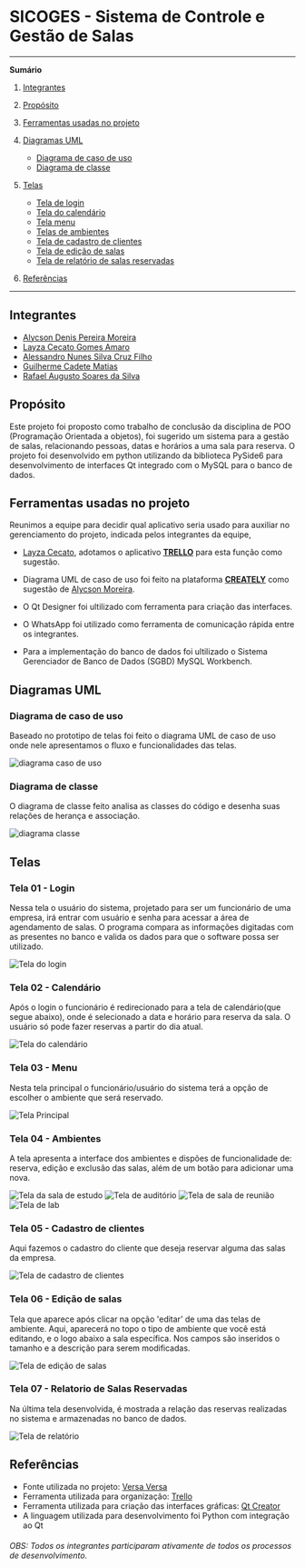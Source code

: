 # SICOGES - Sistema de Controle e Gestão de Salas

*******
**Sumário**

1. [Integrantes](#integrantes)

2. [Propósito](#proposito)

3. [Ferramentas usadas no projeto](#ferramentas)

4. [Diagramas UML](#diagramas)
    - [Diagrama de caso de uso](#casouso)
    - [Diagrama de classe](#diagclasse)
    
5. [Telas](#telas)
    - [Tela de login](#telalogin)
    - [Tela do calendário](#telacalen)
    - [Tela menu](#telamenu)
    - [Telas de ambientes](#telaambiente)
    - [Tela de cadastro de clientes](#telacliente)
    - [Tela de edição de salas](#telaedicao)
    - [Tela de relatório de salas reservadas](#telarelatorio)    
    
6. [Referências](#ref)

*******
<div id='integrantes'/>

## Integrantes

* [Alycson Denis Pereira Moreira](https://github.com/Alycson-Moreira)
* [Layza Cecato Gomes Amaro](https://github.com/layzacecato-dev)
* [Alessandro Nunes Silva Cruz Filho](https://github.com/AlessandroNunes10)
* [Guilherme Cadete Matias](https://github.com/kadetete)
* [Rafael Augusto Soares da Silva](https://github.com/Rafael)

<div id='proposito'/>

## Propósito

Este projeto foi proposto como trabalho de conclusão da disciplina de POO (Programação Orientada a objetos), foi sugerido um sistema para a gestão de salas, relacionando pessoas, datas e horários a uma sala para reserva. O projeto foi desenvolvido em python utilizando da biblioteca PySide6 para desenvolvimento de interfaces Qt integrado com o MySQL para o banco de dados.

<div id='ferramentas'/>

## Ferramentas usadas no projeto
Reunimos a equipe para decidir qual aplicativo seria usado para auxiliar no gerenciamento do projeto, indicada pelos integrantes da equipe, 

* [Layza Cecato](https://github.com/layzacecato-dev), adotamos o aplicativo [**TRELLO**](https://trello.com/home) para esta função como sugestão.

* Diagrama UML de caso de uso foi feito na plataforma [**CREATELY**](https://creately.com/) como sugestão de [Alycson Moreira](https://github.com/Alycson-Moreira).

* O Qt Designer foi ultilizado com ferramenta para criação das interfaces.

* O WhatsApp foi utilizado como ferramenta de comunicação rápida entre os integrantes.

* Para a implementação do banco de dados foi ultilizado o Sistema Gerenciador de Banco de Dados (SGBD) MySQL Workbench.

<div id='diagramas'/>

## Diagramas UML

<div id='casouso'/>

### Diagrama de caso de uso
Baseado no prototipo de telas foi feito o diagrama UML de caso de uso onde nele apresentamos o fluxo e funcionalidades das telas. 

![diagrama caso de uso](img/diagrama_uml_caso_de_uso.png)

<div id='diagclasse'/>

### Diagrama de classe
O diagrama de classe feito analisa as classes do código e desenha suas relações de herança e associação.

![diagrama classe](img/diagramaclasse_final.png)

<div id='telas'/>

## Telas

<div id='telalogin'/>

### Tela 01 - Login
Nessa tela o usuário do sistema, projetado para ser um funcionário de uma empresa, irá entrar com usuário e senha para acessar a área de agendamento de salas. O programa compara as informações digitadas com as presentes no banco e valida os dados para que o software possa ser utilizado.

![Tela do login](img/telalogin_final.png)

<div id='telacalen'/>

### Tela 02 - Calendário
Após o login o funcionário é redirecionado para a tela de calendário(que segue abaixo), onde é selecionado a data e horário para reserva da sala. O usuário só pode fazer reservas a partir do dia atual.

![Tela do calendário](img/telacalen_final.png)

<div id='telamenu'/>

### Tela 03 - Menu
Nesta tela principal o funcionário/usuário do sistema terá a opção de escolher o ambiente que será reservado.

![Tela Principal](img/telamenu_final.png)

<div id='telaambiente'/>

### Tela 04 - Ambientes
A tela apresenta a interface dos ambientes e dispões de funcionalidade de: reserva, edição e exclusão das salas, além de um botão para adicionar uma nova.

![Tela da sala de estudo](img/telasaladeestudo_final.png)
![Tela de auditório](img/telaauditorio_final.png)
![Tela de sala de reunião](img/telareuniao_final.png)
![Tela de lab](img/telalab_final.png)

<div id='telacliente'/>

### Tela 05 - Cadastro de clientes
Aqui fazemos o cadastro do cliente que deseja reservar alguma das salas da empresa.

![Tela de cadastro de clientes](img/cliente_cadastro.png)

<div id='telaedicao'/>

### Tela 06 - Edição de salas
Tela que aparece após clicar na opção 'editar' de uma das telas de ambiente. Aqui, aparecerá no topo o tipo de ambiente que você está editando, e o logo abaixo a sala específica. Nos campos são inseridos o tamanho e a descrição para serem modificadas.

![Tela de edição de salas](img/telaedicao_final.png)

<div id='telarelatorio'/>

### Tela 07 - Relatorio de Salas Reservadas
Na última tela desenvolvida, é mostrada a relação das reservas realizadas no sistema e armazenadas no banco de dados.

![Tela de relatório](img/relatoriodesalas.png)

<div id='ref'/>

## Referências
* Fonte utilizada no projeto: [Versa Versa](www.dafont.com/pt/versa-versa.font)
* Ferramenta utilizada para organização: [Trello](https://trello.com/home)
* Ferramenta utilizada para criação das interfaces gráficas: [Qt Creator](https://www.qt.io/product/development-tools)
* A linguagem utilizada para desenvolvimento foi Python com integração ao Qt

###### OBS: Todos os integrantes participaram ativamente de todos os processos de desenvolvimento.

